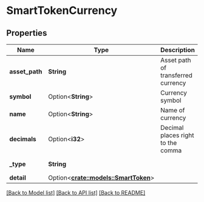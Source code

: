 # SmartTokenCurrency

## Properties

Name | Type | Description | Notes
------------ | ------------- | ------------- | -------------
**asset_path** | **String** | Asset path of transferred currency | 
**symbol** | Option<**String**> | Currency symbol | [optional]
**name** | Option<**String**> | Name of currency | [optional]
**decimals** | Option<**i32**> | Decimal places right to the comma | [optional]
**_type** | **String** |  | [default to smart_token]
**detail** | Option<[**crate::models::SmartToken**](smart_token.md)> |  | [optional]

[[Back to Model list]](../README.md#documentation-for-models) [[Back to API list]](../README.md#documentation-for-api-endpoints) [[Back to README]](../README.md)


